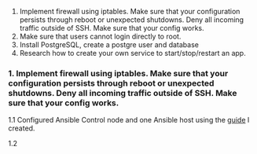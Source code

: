 1. Implement firewall using iptables. Make sure that your configuration persists through reboot or unexpected shutdowns. Deny all incoming traffic outside of SSH. Make sure that your config works.
2. Make sure that users cannot login directly to root.
3. Install PostgreSQL, create a postgre user and database
4. Research how to create your own service to start/stop/restart an app.

### 1. Implement firewall using iptables. Make sure that your configuration persists through reboot or unexpected shutdowns. Deny all incoming traffic outside of SSH. Make sure that your config works.<br>

1.1 Configured Ansible Control node and one Ansible host using the [guide]() I created.

1.2 
